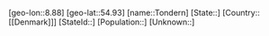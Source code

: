 ﻿---
location: [54.93,8.88]
type: City
tags:
- geo/City


SpocWebEntityId: 34902
isDeleted: false
confidential: public

---
[geo-lon::8.88]
[geo-lat::54.93]
[name::Tondern]
[State::]
[Country::[[Denmark]]]
[StateId::]
[Population::]
[Unknown::]

